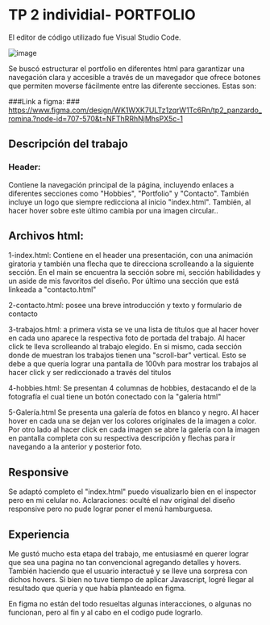 # TP 2 individial- PORTFOLIO #

El editor de código utilizado fue Visual Studio Code.

![image](https://github.com/RominaPanzardo/cv-rominapanzardo/assets/164932077/3a20f15c-efa1-4277-8d03-b2329cc2dcf0)

Se buscó estructurar el portfolio en diferentes html para garantizar una navegación clara y accesible a través de un mavegador que ofrece botones que permiten moverse fácilmente entre las diferente secciones. Estas son:

###Link a figma: ### 
https://www.figma.com/design/WK1WXK7ULTz1zqrW1Tc6Rn/tp2_panzardo_romina.?node-id=707-570&t=NFThRRhNjMhsPX5c-1

## Descripción del trabajo ##


### Header: ###

Contiene la navegación principal de la página, incluyendo enlaces a diferentes secciones como "Hobbies", "Portfolio" y "Contacto". También incluye un logo que siempre redicciona al inicio "index.html". También, al hacer hover sobre este último cambia por una imagen circular..

## Archivos html: ##

1-index.html: Contiene en el header una presentación, con una animación giratoria y también una flecha que te direcciona scrolleando a la siguiente sección. En el main se encuentra la sección sobre mi, sección habilidades y un aside de mis favoritos del diseño.
Por último una sección que está linkeada a "contacto.html"

2-contacto.html: posee una breve introducción y texto y formulario de contacto
 
3-trabajos.html:
a primera vista se ve una lista de títulos que al hacer hover en cada uno aparece la respectiva foto de portada del trabajo. Al hacer click te lleva scrolleando al trabajo elegido. 
En si mismo, cada sección donde de muestran los trabajos tienen una "scroll-bar" vertical. Esto se debe a que quería lograr una pantalla de 100vh para mostrar los trabajos al hacer click y ser rediccionado a través del titulos

4-hobbies.html:
Se presentan 4 columnas de hobbies, destacando el de la fotografía el cual tiene un botón conectado con la "galería html"


5-Galería.html
Se presenta una galería de fotos en blanco y negro. Al hacer hover en cada una se dejan ver los colores originales de la imagen a color. 
Por otro lado al hacer click en cada imagen se abre la galería con la imagen en pantalla completa con su respectiva descripción y flechas para ir navegando a la anterior y posterior foto.


## Responsive ##
Se adaptó completo el "index.html" puedo visualizarlo bien en el inspector pero en mi celular no.
Aclaraciones: oculté el nav original del diseño responsive pero no pude lograr poner el menú hamburguesa.

## Experiencia ##
Me gustó mucho esta etapa del trabajo, me entusiasmé en querer lograr que sea una pagina no tan convencional agregando detalles y hovers. También haciendo que el usuario interactué y se lleve una sorpresa con dichos hovers. Si bien no tuve tiempo de aplicar Javascript, logré llegar al resultado que quería y que había planteado en figma.

En figma no están del todo resueltas algunas interacciones, o algunas no funcionan, pero al fin y al cabo en el codigo pude lograrlo.


